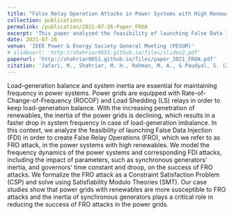 ```yaml
---
title: "False Relay Operation Attacks in Power Systems with High Renewables"
collection: publications
permalink: /publication/2021-07-26-Paper_FROA
excerpt: 'This paper analyzed the feasibility of launching False Data Injection (FDI) attack in the power systems with high renewables.'
date: 2021-07-26
venue: 'IEEE Power & Energy Society General Meeting (PESGM)'
# slidesurl: 'http://shahriar0651.github.io/files/slides2.pdf'
paperurl: 'http://shahriar0651.github.io/files/paper_2021_FROA.pdf'
citation: 'Jafari, M., Shahriar, M. H., Rahman, M. A., & Paudyal, S. (2021, July). False relay operation attacks in power systems with high renewables. In 2021 IEEE Power & Energy Society General Meeting (PESGM) (pp. 01-05). IEEE.'
---
```


Load-generation balance and system inertia are essential for maintaining frequency in power systems. Power grids are equipped with Rate-of-Change-of-Frequency (ROCOF) and Load Shedding (LS) relays in order to keep load-generation balance. With the increasing penetration of renewables, the inertia of the power grids is declining, which results in a faster drop in system frequency in case of load-generation imbalance. In this context, we analyze the feasibility of launching False Data Injection (FDI) in order to create False Relay Operations (FRO), which we refer to as FRO attack, in the power systems with high renewables. We model the frequency dynamics of the power systems and corresponding FDI attacks, including the impact of parameters, such as synchronous generators' inertia, and governors' time constant and droop, on the success of FRO attacks. We formalize the FRO attack as a Constraint Satisfaction Problem (CSP) and solve using Satisfiability Modulo Theories (SMT). Our case studies show that power grids with renewables are more susceptible to FRO attacks and the inertia of synchronous generators plays a critical role in reducing the success of FRO attacks in the power grids.